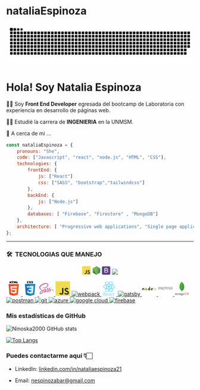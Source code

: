# nataliaEspinoza

![github contribution grid snake animation](https://raw.githubusercontent.com/platane/platane/output/github-contribution-grid-snake.svg)



# Hola! Soy Natalia  Espinoza


👩‍💻 Soy **Front End Developer** egresada del bootcamp de Laboratoria con experiencia en desarrollo de páginas web.

👩‍🎓 Estudié la carrera de **INGENIERIA** en la UNMSM. 

  
🤝 A  cerca de mi ...

```javascript
const nataliaEspinoza = {
    pronouns: "She",
    code: ["Javascript", "react", "node.js", "HTML", "CSS"],
    technologies: {
        frontEnd: {
            js: ["React"]
            css: ["SASS", "bootstrap","tailwindcss"]
        },
        backEnd: {
            js: ["Node.js"]           
        },
        databases: [ "Firebase", "Firestore" , "MongoDB"]
    },
    architecture: [ "Progressive web applications", "Single page applications"],
};
```
----


### 🛠 &nbsp;TECNOLOGIAS QUE MANEJO 

<p align="center">
<code><img height="23" src="https://raw.githubusercontent.com/github/explore/80688e429a7d4ef2fca1e82350fe8e3517d3494d/topics/javascript/javascript.png"></code>
<code><img height="23" src="https://raw.githubusercontent.com/github/explore/80688e429a7d4ef2fca1e82350fe8e3517d3494d/topics/nodejs/nodejs.png"></code>
<code><img height="23" src="https://raw.githubusercontent.com/devicons/devicon/master/icons/bootstrap/bootstrap-plain.svg"></code>
<code><img height="23" src="https://www.vectorlogo.zone/logos/figma/figma-icon.svg"></code>
  


  
<p align="left">
    <a href="https://www.w3.org/html/" target="_blank"> <img src="https://raw.githubusercontent.com/devicons/devicon/master/icons/html5/html5-original-wordmark.svg" alt="html5" width="40" height="40"/> </a>
    <a href="https://www.w3schools.com/css/" target="_blank"> <img src="https://raw.githubusercontent.com/devicons/devicon/master/icons/css3/css3-original-wordmark.svg" alt="css3" width="40" height="40"/> </a>
<a href="https://sass-lang.com" target="_blank"> <img src="https://raw.githubusercontent.com/devicons/devicon/master/icons/sass/sass-original.svg" alt="sass" width="40" height="40"/> </a>
    <a href="https://developer.mozilla.org/en-US/docs/Web/JavaScript" target="_blank"> <img src="https://raw.githubusercontent.com/devicons/devicon/master/icons/javascript/javascript-original.svg" alt="javascript" width="40" height="40"/> </a>
<a href="https://webpack.js.org/" target="_blank"> <img src="https://www.vectorlogo.zone/logos/js_webpack/js_webpack-icon.svg" alt="webpack" width="40" height="40"/> </a>
<a href="https://reactjs.org/" target="_blank"> <img src="https://raw.githubusercontent.com/devicons/devicon/master/icons/react/react-original-wordmark.svg" alt="react" width="40" height="40"/> </a>
<a href="https://www.gatsbyjs.com/" target="_blank"> <img src="https://www.vectorlogo.zone/logos/gatsbyjs/gatsbyjs-icon.svg" alt="gatsby" width="40" height="40"/> </a>
      <a href="https://nodejs.org" target="_blank"> <img src="https://raw.githubusercontent.com/devicons/devicon/master/icons/nodejs/nodejs-original-wordmark.svg" alt="nodejs" width="40" height="40"/> </a>
    <a href="https://expressjs.com" target="_blank"> <img src="https://raw.githubusercontent.com/devicons/devicon/master/icons/express/express-original-wordmark.svg" alt="express" width="40" height="40"/> </a>
    <a href="https://www.mongodb.com/" target="_blank"> <img src="https://raw.githubusercontent.com/devicons/devicon/master/icons/mongodb/mongodb-original-wordmark.svg" alt="mongodb" width="40" height="40"/> </a>
<a href="https://www.postman.com/" target="_blank"> <img src="https://www.vectorlogo.zone/logos/getpostman/getpostman-icon.svg" alt="postman" width="40" height="40"/> </a>
<a href="https://git-scm.com/" target="_blank"> <img src="https://www.vectorlogo.zone/logos/git-scm/git-scm-icon.svg" alt="git" width="40" height="40"/> </a>
<a href="https://azure.microsoft.com/en-us/" target="_blank"> <img src="https://www.vectorlogo.zone/logos/microsoft_azure/microsoft_azure-icon.svg" alt="azure" width="40" height="40"/> </a>
 <a href="https://cloud.google.com/" target="_blank"> <img src="https://www.vectorlogo.zone/logos/google_cloud/google_cloud-icon.svg" alt="google cloud" width="40" height="40"/> </a>
 <a href="https://firebase.google.com/" target="_blank"> <img src="https://www.vectorlogo.zone/logos/firebase/firebase-icon.svg" alt="firebase" width="40" height="40"/> </a>
    </p>
  
  
  
  
  
  
  


### Mis estadísticas de GitHub

![Ninoska2000 GitHub stats](https://github-readme-stats.vercel.app/api?username=NINOSKA2000&theme=synthwave&show_icons=true)

[![Top Langs](https://github-readme-stats.vercel.app/api/top-langs/?username=NINOSKA2000&layout=compact&theme=buefy)](https://github.com/nataliaEspinoza/github-readme-stats)

  

### Puedes contactarme aquí 👇🏻

* LinkedIn: [linkedin.com/in/nataliaespinoza21](https://www.linkedin.com/in/nataliaespinoza21/)

* Email: nespinozabar@gmail.com


